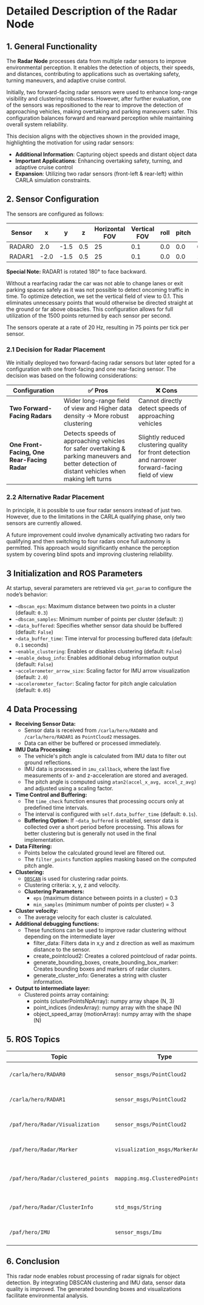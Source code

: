 # Detailed Description of the Radar Node

## 1. General Functionality

The **Radar Node** processes data from multiple radar sensors to improve environmental perception. It enables the detection of objects, their speeds, and distances, contributing to applications such as overtaking safety, turning maneuvers, and adaptive cruise control.

Initially, two forward-facing radar sensors were used to enhance long-range visibility and clustering robustness.
However, after further evaluation, one of the sensors was repositioned to the rear to improve the detection of approaching vehicles, making overtaking and parking maneuvers safer.
This configuration balances forward and rearward perception while maintaining overall system reliability.

This decision aligns with the objectives shown in the provided image, highlighting the motivation for using radar sensors:

- **Additional Information**: Capturing object speeds and distant object data
- **Important Applications**: Enhancing overtaking safety, turning, and adaptive cruise control
- **Expansion**: Utilizing two radar sensors (front-left & rear-left) within CARLA simulation constraints.

## 2. Sensor Configuration

The sensors are configured as follows:

| Sensor | x    | y    | z   | Horizontal FOV | Vertical FOV | roll | pitch | yaw   |
| ------ | ---- | ---- | --- | -------------- | ------------ | ---- | ----- | ----- |
| RADAR0 | 2.0  | -1.5 | 0.5 | 25             | 0.1          | 0.0  | 0.0   | 0.0   |
| RADAR1 | -2.0 | -1.5 | 0.5 | 25             | 0.1          | 0.0  | 0.0   | 180.0 |

**Special Note:** RADAR1 is rotated 180° to face backward.

Without a rearfacing radar the car was not able to change lanes or exit parking spaces safely as it was not possible to detect oncoming traffic in time.
To optimize detection, we set the vertical field of view to 0.1. This eliminates unnecessary points that would otherwise be directed straight at the ground or far above obsacles. This configuration allows for full utilization of the 1500 points returned by each sensor per second.

The sensors operate at a rate of 20 Hz, resulting in 75 points per tick per sensor.

### 2.1 Decision for Radar Placement

We initially deployed two forward-facing radar sensors but later opted for a configuration with one front-facing and one rear-facing sensor. The decision was based on the following considerations:

| Configuration                               | ✅ Pros                                                                                                                                          | ❌ Cons                                                                                            |
| ------------------------------------------- | ----------------------------------------------------------------------------------------------------------------------------------------------- | ------------------------------------------------------------------------------------------------- |
| **Two Forward-Facing Radars**               | Wider long-range field of view and Higher data density → More robust clustering                                                                 | Cannot directly detect speeds of approaching vehicles                                             |
| **One Front-Facing, One Rear-Facing Radar** | Detects speeds of approaching vehicles for safer overtaking & parking maneuvers and better detection of distant vehicles when making left turns | Slightly reduced clustering quality for front detection and narrower forward-facing field of view |

### 2.2 Alternative Radar Placement

In principle, it is possible to use four radar sensors instead of just two. However, due to the limitations in the CARLA qualifying phase, only two sensors are currently allowed.

A future improvement could involve dynamically activating two radars for qualifying and then switching to four radars once full autonomy is permitted. This approach would significantly enhance the perception system by covering blind spots and improving clustering reliability.

## 3 Initialization and ROS Parameters

At startup, several parameters are retrieved via `get_param` to configure the node’s behavior:

- `~dbscan_eps`: Maximum distance between two points in a cluster (default: `0.3`)
- `~dbscan_samples`: Minimum number of points per cluster (default: `3`)
- `~data_buffered`: Specifies whether sensor data should be buffered (default: `False`)
- `~data_buffer_time`: Time interval for processing buffered data (default: `0.1` seconds)
- `~enable_clustering`: Enables or disables clustering (default: `False`)
- `~enable_debug_info`: Enables additional debug information output (default: `False`)
- `~accelerometer_arrow_size`: Scaling factor for IMU arrow visualization (default: `2.0`)
- `~accelerometer_factor`: Scaling factor for pitch angle calculation (default: `0.05`)

## 4 Data Processing

- **Receiving Sensor Data:**
  - Sensor data is received from `/carla/hero/RADAR0` and `/carla/hero/RADAR1` as `PointCloud2` messages.
  - Data can either be buffered or processed immediately.
- **IMU Data Processing:**
  - The vehicle's pitch angle is calculated from IMU data to filter out ground reflections.
  - IMU data is processed in `imu_callback`, where the last five measurements of x- and z-acceleration are stored and averaged.
  - The pitch angle is computed using `atan2(accel_x_avg, accel_z_avg)` and adjusted using a scaling factor.
- **Time Control and Buffering:**
  - The `time_check` function ensures that processing occurs only at predefined time intervals.
  - The interval is configured with `self.data_buffer_time` (default: `0.1s`).
  - **Buffering Option:** If `~data_buffered` is enabled, sensor data is collected over a short period before processing. This allows for better clustering but is generally not used in the final implementation.
- **Data Filtering:**
  - Points below the calculated ground level are filtered out.
  - The `filter_points` function applies masking based on the computed pitch angle.
- **Clustering:**
  - [`DBSCAN`](./README.md) is used for clustering radar points.
  - Clustering criteria: x, y, z and velocity.
  - **Clustering Parameters:**
    - `eps` (maximum distance between points in a cluster) = 0.3
    - `min_samples` (minimum number of points per cluster) = 3
- **Cluster velocity:**
  - The average velocity for each cluster is calculated.
- **Additional debugging functions:**
  - These functions can be used to improve radar clustering without depending on the intermediate layer
    - filter_data: Filters data in x,y and z direction as well as maximum distance to the sensor.
    - create_pointcloud2: Creates a colored pointcloud of radar points.
    - generate_bounding_boxes, create_bounding_box_marker: Creates bounding boxes and markers of radar clusters.
    - generate_cluster_info: Generates a string with cluster information.
- **Output to intermediate layer:**
  - Clustered points array containing:
    - points (clusterPointsNpArray): numpy array shape (N, 3)
    - point_indices (indexArray): numpy array with the shape (N)
    - object_speed_array (motionArray): numpy array with the shape (N)

## 5. ROS Topics

| Topic                              | Type                               | Description                                 |
| ---------------------------------- | ---------------------------------- | ------------------------------------------- |
| `/carla/hero/RADAR0`               | `sensor_msgs/PointCloud2`          | Input data from Radar 0                     |
| `/carla/hero/RADAR1`               | `sensor_msgs/PointCloud2`          | Input data from Radar 1                     |
| `/paf/hero/Radar/Visualization`    | `sensor_msgs/PointCloud2`          | Visualization of clustered points           |
| `/paf/hero/Radar/Marker`           | `visualization_msgs/MarkerArray`   | Bounding boxes of clusters                  |
| `/paf/hero/Radar/clustered_points` | `mapping.msg.ClusteredPointsArray` | Clustered radar points with velocity values |
| `/paf/hero/Radar/ClusterInfo`      | `std_msgs/String`                  | JSON with cluster information               |
| `/paf/hero/IMU`                    | `sensor_msgs/Imu`                  | Input data from the IMU sensor              |

## 6. Conclusion

This radar node enables robust processing of radar signals for object detection. By integrating DBSCAN clustering and IMU data, sensor data quality is improved. The generated bounding boxes and visualizations facilitate environmental analysis.

